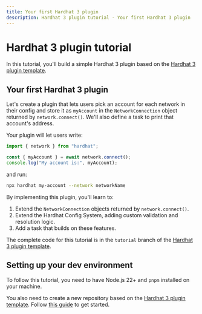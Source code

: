 ```yaml
---
title: Your first Hardhat 3 plugin
description: Hardhat 3 plugin tutorial - Your first Hardhat 3 plugin
---
```


# Hardhat 3 plugin tutorial

In this tutorial, you'll build a simple Hardhat 3 plugin based on the [Hardhat 3 plugin template](../guides/hardhat3-plugin-template.md).

## Your first Hardhat 3 plugin

Let's create a plugin that lets users pick an account for each network in their config and store it as `myAccount` in the `NetworkConnection` object returned by `network.connect()`. We'll also define a task to print that account's address.

Your plugin will let users write:

```ts
import { network } from "hardhat";

const { myAccount } = await network.connect();
console.log("My account is:", myAccount);
```

and run:

```sh
npx hardhat my-account --network networkName
```

By implementing this plugin, you'll learn to:

1. Extend the `NetworkConnection` objects returned by `network.connect()`.
2. Extend the Hardhat Config System, adding custom validation and resolution logic.
3. Add a task that builds on these features.

The complete code for this tutorial is in the `tutorial` branch of the [Hardhat 3 plugin template](https://github.com/NomicFoundation/hardhat3-plugin-template/tree/tutorial).

## Setting up your dev environment

To follow this tutorial, you need to have Node.js 22+ and `pnpm` installed on your machine.

You also need to create a new repository based on the [Hardhat 3 plugin template](https://github.com/NomicFoundation/hardhat3-plugin-template). Follow [this guide](../guides/hardhat3-plugin-template.md) to get started.
